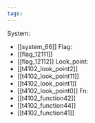 ```yaml
---
tags:
---
```

System:
- [[system_66]]
Flag:
- [[flag_12111]]
- [[flag_12112]]
Look_point:
- [[t4102_look_point2]]
- [[t4102_look_point11]]
- [[t4102_look_point1]]
- [[t4102_look_point0]]
Fn:
- [[t4102_function42]]
- [[t4102_function44]]
- [[t4102_function41]]
